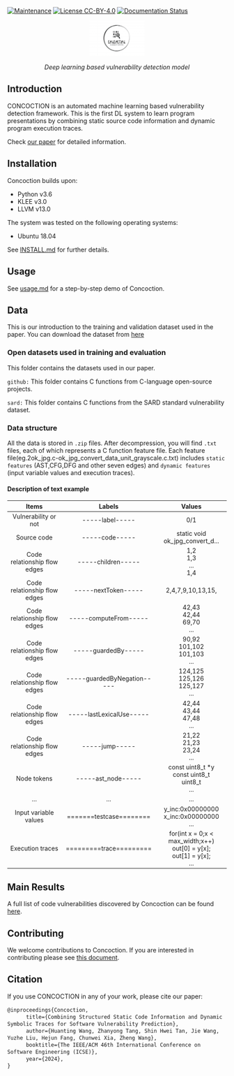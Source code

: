 [![Maintenance](https://img.shields.io/badge/Maintained%3F-YES-green.svg)](https://github.com/HuantWang/SUPERSONIC/graphs/commit-activity)
[![License CC-BY-4.0](https://img.shields.io/badge/License-CC%20BY%204.0-blue.svg)](https://github.com/HuantWang/SUPERSONIC/blob/master/LICENSE)
[![Documentation Status](https://readthedocs.org/projects/supersonic/badge/?version=latest)](https://supersonic.readthedocs.io/en/latest/?badge=latest)

<div align="center">
 <img src="./logo.png" alt="1683381967744" width=25% height=20%>
</div>
<p align="center" >
  <i>Deep learning based vulnerability detection model</i>
</p>



## Introduction

CONCOCTION is an automated machine learning based vulnerability detection 
framework. This is the first DL system to learn program presentations by 
combining static source code information and dynamic program execution 
traces.

Check [our paper]([https://github.com/HuantWang/HuantWang.github.io/blob/main/ICSE_24.pdf](https://eprints.whiterose.ac.uk/208077/1/ICSE_24___Camera_Ready__Copy_.pdf)) for detailed information.

## Installation

Concoction builds upon:

-	Python v3.6
-	KLEE v3.0
-	LLVM v13.0

The system was tested on the following operating systems:

- Ubuntu 18.04

See [INSTALL.md](INSTALL.md) for further details.

## Usage

See [usage.md](./AE.md) for a step-by-step demo of Concoction.

## Data

This is our introduction to the training and validation dataset used in the paper.
You can download the dataset from [here](https://drive.google.com/file/d/1ObjOKKWl0cS81ZF5KPMoSPprThVav5aA/view?usp=drive_link)

### Open datasets used in training and evaluation

This folder contains the datasets used in our paper.

`github:` This folder contains C functions from C-language open-source projects.

`sard:` This folder contains C functions from the SARD standard vulnerability dataset.

### Data structure

All the data is stored in `.zip` files. After decompression, you will find `.txt` files, 
each of which represents a C function feature file.
Each feature file(eg.2ok_jpg.c-ok_jpg_convert_data_unit_grayscale.c.txt) 
includes `static features` (AST,CFG,DFG and other seven edges) and `dynamic features` (input variable values and execution traces).

#### Description of text example
|          Items              |        Labels        |                Values               |
|:---------------------------:|:--------------------:|:----------------------------------:|
| Vulnerability or not        | -----label-----      |                0/1                 |
| Source code                 | -----code-----       | static void ok_jpg_convert_d...    |
| Code relationship flow edges| -----children-----   | 1,2<br/>1,3<br/>...<br />1,4       |
| Code relationship flow edges| -----nextToken-----  | 2,4,7,9,10,13,15,                  |
| Code relationship flow edges| -----computeFrom-----| 42,43<br/>42,44<br/>69,70<br />...  |
| Code relationship flow edges| -----guardedBy-----  | 90,92<br/>101,102<br/>101,103<br/>...|
| Code relationship flow edges| -----guardedByNegation----- | 124,125<br/>125,126<br/>125,127<br />... |
| Code relationship flow edges| -----lastLexicalUse----- | 42,44<br/>43,44<br/>47,48<br />... |
| Code relationship flow edges| -----jump-----       | 21,22<br/>21,23<br/>23,24<br />...  |
| Node tokens                 | -----ast_node-----   | const uint8_t *y<br/>const uint8_t<br/>uint8_t<br />... |
| ...                         | ...                  | ...                               |
| Input variable values       | =======testcase======== | y_inc:0x00000000<br/>x_inc:0x00000000<br />... |
| Execution traces            | =========trace========= | for(int x = 0;x < max_width;x++)<br/>out[0] = y[x];<br/>out[1] = y[x];<br />... |


## Main Results

A full list of code vulnerabilities discovered by Concoction can be found [here](./vul_info/README.md).

## Contributing

We welcome contributions to Concoction. If you are interested in contributing please see
[this document](./CONTRIBUTING.md).

## Citation

If you use CONCOCTION in any of your work, please cite our paper:

~~~
@inproceedings{Concoction,
      title={Combining Structured Static Code Information and Dynamic Symbolic Traces for Software Vulnerability Prediction},
      author={Huanting Wang, Zhanyong Tang, Shin Hwei Tan, Jie Wang, Yuzhe Liu, Hejun Fang, Chunwei Xia, Zheng Wang},
      booktitle={The IEEE/ACM 46th International Conference on Software Engineering (ICSE)},
      year={2024},
}
~~~
